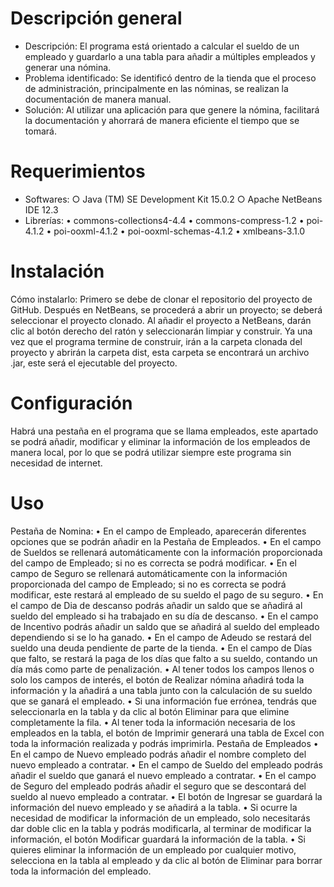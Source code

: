 # Descripción general
  - Descripción: El programa está orientado a calcular el sueldo de un empleado y guardarlo a una tabla para añadir a múltiples empleados y generar una nómina.
  - Problema identificado: Se identificó dentro de la tienda que el proceso de administración, principalmente en las nóminas, se realizan la documentación de manera manual.
  - Solución: Al utilizar una aplicación para que genere la nómina, facilitará la documentación y ahorrará de manera eficiente el tiempo que se tomará.
# Requerimientos
  - Softwares: 
    ○ Java (TM) SE Development Kit 15.0.2
    ○ Apache NetBeans IDE 12.3
  - Librerías:
    • commons-collections4-4.4
    • commons-compress-1.2
    • poi-4.1.2
    • poi-ooxml-4.1.2
    • poi-ooxml-schemas-4.1.2
    • xmlbeans-3.1.0
# Instalación
  Cómo instalarlo: Primero se debe de clonar el repositorio del proyecto de GitHub. Después en NetBeans, se procederá a abrir un proyecto; se deberá seleccionar el proyecto clonado. Al añadir el proyecto a NetBeans, darán clic al botón derecho del ratón y seleccionarán limpiar y construir. Ya una vez que el programa termine de construir, irán a la carpeta clonada del proyecto y abrirán la carpeta dist, esta carpeta se encontrará un archivo .jar, este será el ejecutable del proyecto.
# Configuración
  Habrá una pestaña en el programa que se llama empleados, este apartado se podrá añadir, modificar y eliminar la información de los empleados de manera local, por lo que se podrá utilizar siempre este programa sin necesidad de internet.
# Uso
  Pestaña de Nomina:
    • En el campo de Empleado, aparecerán diferentes opciones que se podrán añadir en la Pestaña de Empleados.
    • En el campo de Sueldos se rellenará automáticamente con la información proporcionada del campo de Empleado; si no es correcta se podrá modificar.
    • En el campo de Seguro se rellenará automáticamente con la información proporcionada del campo de Empleado; si no es correcta se podrá modificar, este restará al empleado de su sueldo el pago de su seguro.
    • En el campo de Dia de descanso podrás añadir un saldo que se añadirá al sueldo del empleado si ha trabajado en su día de descanso.
    • En el campo de Incentivo podrás añadir un saldo que se añadirá al sueldo del empleado dependiendo si se lo ha ganado.
    • En el campo de Adeudo se restará del sueldo una deuda pendiente de parte de la tienda.
    • En el campo de Días que falto, se restará la paga de los días que falto a su sueldo, contando un día más como parte de penalización.
    • Al tener todos los campos llenos o solo los campos de interés, el botón de Realizar nómina añadirá toda la información y la añadirá a una tabla junto con la calculación de su sueldo que se ganará el empleado.
    • Si una información fue errónea, tendrás que seleccionarla en la tabla y da clic al botón Eliminar para que elimine completamente la fila.
    • Al tener toda la información necesaria de los empleados en la tabla, el botón de Imprimir generará una tabla de Excel con toda la información realizada y podrás imprimirla.
  Pestaña de Empleados
    • En el campo de Nuevo empleado podrás añadir el nombre completo del nuevo empleado a contratar.
    • En el campo de Sueldo del empleado podrás añadir el sueldo que ganará el nuevo empleado a contratar.
    • En el campo de Seguro del empleado podrás añadir el seguro que se descontará del sueldo al nuevo empleado a contratar.
    • El botón de Ingresar se guardará la información del nuevo empleado y se añadirá a la tabla.
    • Si ocurre la necesidad de modificar la información de un empleado, solo necesitarás dar doble clic en la tabla y podrás modificarla, al terminar de modificar la información, el botón Modificar guardará la información de la tabla.
    • Si quieres eliminar la información de un empleado por cualquier motivo, selecciona en la tabla al empleado y da clic al botón de Eliminar para borrar toda la información del empleado.
